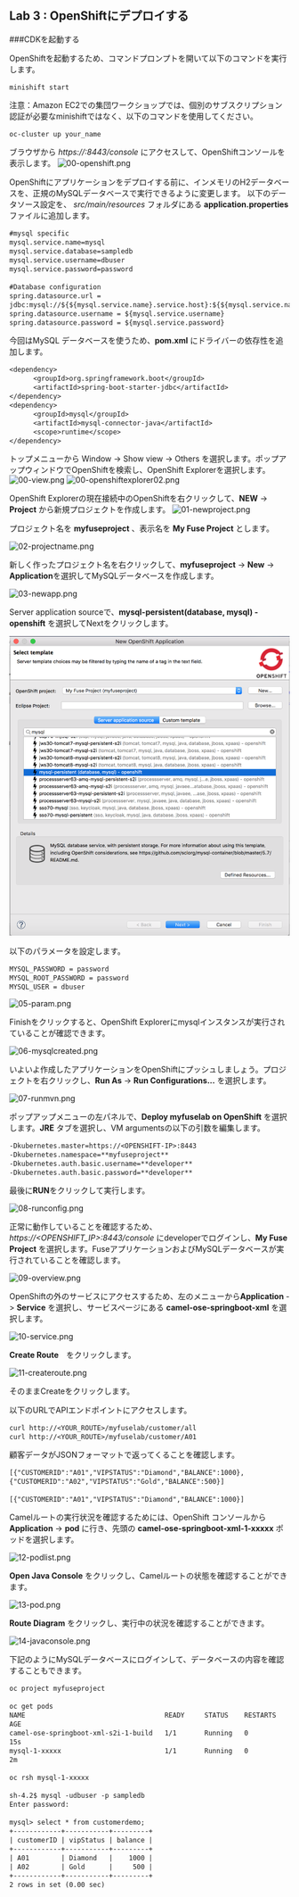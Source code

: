 ## Lab 3 : OpenShiftにデプロイする

###CDKを起動する

OpenShiftを起動するため、コマンドプロンプトを開いて以下のコマンドを実行します。

```
minishift start
```

注意：Amazon EC2での集団ワークショップでは、個別のサブスクリプション認証が必要なminishiftではなく、以下のコマンドを使用してください。
```
oc-cluster up your_name
```

ブラウザから *https://<OPENSHIFT-IP>:8443/console* にアクセスして、OpenShiftコンソールを表示します。 
![00-openshift.png](./img/00-openshift.png)


OpenShiftにアプリケーションをデプロイする前に、インメモリのH2データベースを、正規のMySQLデータベースで実行できるように変更します。
以下のデータソース設定を、 *src/main/resources* フォルダにある **application.properties** ファイルに追加します。

```
#mysql specific
mysql.service.name=mysql
mysql.service.database=sampledb
mysql.service.username=dbuser
mysql.service.password=password

#Database configuration
spring.datasource.url = jdbc:mysql://${${mysql.service.name}.service.host}:${${mysql.service.name}.service.port}/${mysql.service.database}
spring.datasource.username = ${mysql.service.username}
spring.datasource.password = ${mysql.service.password}
```

今回はMySQL データベースを使うため、**pom.xml** にドライバーの依存性を追加します。

```
<dependency>
      <groupId>org.springframework.boot</groupId>
      <artifactId>spring-boot-starter-jdbc</artifactId>
</dependency>
<dependency>
      <groupId>mysql</groupId>
      <artifactId>mysql-connector-java</artifactId>
      <scope>runtime</scope>
</dependency>
```


トップメニューから Window -> Show view -> Others を選択します。ポップアップウィンドウでOpenShiftを検索し、OpenShift Explorerを選択します。
![00-view.png](./img/00-view.png)
![00-openshiftexplorer02.png](./img/00-openshiftexplorer.png)

OpenShift Explorerの現在接続中のOpenShiftを右クリックして、**NEW** -> **Project** から新規プロジェクトを作成します。
![01-newproject.png](./img/01-newproject.png)

プロジェクト名を **myfuseproject** 、表示名を **My Fuse Project** とします。

![02-projectname.png](./img/02-projectname.png)

新しく作ったプロジェクト名を右クリックして、**myfuseproject** -> **New** -> **Application**を選択してMySQLデータベースを作成します。

![03-newapp.png](./img/03-newapp.png)

Server application sourceで、**mysql-persistent(database, mysql) - openshift** を選択してNextをクリックします。

![04-mysql.png](./img/04-mysql.png)

以下のパラメータを設定します。

```
MYSQL_PASSWORD = password
MYSQL_ROOT_PASSWORD = password
MYSQL_USER = dbuser
```
![05-param.png](./img/05-param.png)

Finishをクリックすると、OpenShift Explorerにmysqlインスタンスが実行されていることが確認できます。

![06-mysqlcreated.png](./img/06-mysqlcreated.png)

いよいよ作成したアプリケーションをOpenShiftにプッシュしましょう。プロジェクトを右クリックし、**Run As** -> **Run Configurations...** を選択します。

![07-runmvn.png](./img/07-runmvn.png)

ポップアップメニューの左パネルで、**Deploy myfuselab on OpenShift** を選択します。**JRE** タブを選択し、VM argumentsの以下の引数を編集します。
```
-Dkubernetes.master=https://<OPENSHIFT-IP>:8443
-Dkubernetes.namespace=**myfuseproject** 
-Dkubernetes.auth.basic.username=**developer**
-Dkubernetes.auth.basic.password=**developer**
```
最後に**RUN**をクリックして実行します。

![08-runconfig.png](./img/08-runconfig.png)

正常に動作していることを確認するため、 *https://<OPENSHIFT_IP>:8443/console* にdeveloperでログインし、**My Fuse Project** を選択します。FuseアプリケーションおよびMySQLデータベースが実行されていることを確認します。

![09-overview.png](./img/09-overview.png)

OpenShiftの外のサービスにアクセスするため、左のメニューから**Application** -> **Service** を選択し、サービスページにある **camel-ose-springboot-xml** を選択します。

![10-service.png](./img/10-service.png)

**Create Route**　をクリックします。

![11-createroute.png](./img/11-createroute.png)

そのままCreateをクリックします。

以下のURLでAPIエンドポイントにアクセスします。

```
curl http://<YOUR_ROUTE>/myfuselab/customer/all
curl http://<YOUR_ROUTE>/myfuselab/customer/A01
```

顧客データがJSONフォーマットで返ってくることを確認します。
```
[{"CUSTOMERID":"A01","VIPSTATUS":"Diamond","BALANCE":1000},{"CUSTOMERID":"A02","VIPSTATUS":"Gold","BALANCE":500}]

[{"CUSTOMERID":"A01","VIPSTATUS":"Diamond","BALANCE":1000}]
```
Camelルートの実行状況を確認するためには、OpenShift コンソールから**Application** -> **pod** に行き、先頭の **camel-ose-springboot-xml-1-xxxxx** ポッドを選択します。

![12-podlist.png](./img/12-podlist.png)

**Open Java Console** をクリックし、Camelルートの状態を確認することができます。

![13-pod.png](./img/13-pod.png)

**Route Diagram** をクリックし、実行中の状況を確認することができます。

![14-javaconsole.png](./img/14-javaconsole.png)

下記のようにMySQLデータベースにログインして、データベースの内容を確認することもできます。

```
oc project myfuseproject

oc get pods
NAME                                   READY     STATUS    RESTARTS   AGE
camel-ose-springboot-xml-s2i-1-build   1/1       Running   0          15s
mysql-1-xxxxx                          1/1       Running   0          2m

oc rsh mysql-1-xxxxx

sh-4.2$ mysql -udbuser -p sampledb
Enter password: 

mysql> select * from customerdemo;
+------------+-----------+---------+
| customerID | vipStatus | balance |
+------------+-----------+---------+
| A01        | Diamond   |    1000 |
| A02        | Gold      |     500 |
+------------+-----------+---------+
2 rows in set (0.00 sec)
```